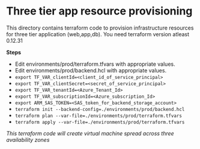 # Three tier app resource provisioning
This directory contains terraform code to provision infrastructure resources for three tier application (web,app,db). You need terraform version atleast 0.12.31


**Steps**
-  Edit environments/prod/terraform.tfvars with appropriate values.
-  Edit environments/prod/backend.hcl with appropriate values. 
- `export TF_VAR_clientId=<client_id_of_service_principal>`
- `export TF_VAR_clientSecret=<secret_of_service_principal>`
- `export TF_VAR_tenantId=<Azure_Tenant_Id>`
- `export TF_VAR_subscriptionId=<Azure_subscription_Id>`
- `export ARM_SAS_TOKEN=<SAS_token_for_backend_storage_account>`
- `terraform init --backend-config=./environments/prod/backend.hcl`
- `terraform plan --var-file=./environments/prod/terraform.tfvars`
- `terraform apply --var-file=./environments/prod/terraform.tfvars `

*This terraform code will create virtual machine spread across three availability zones* 
   

